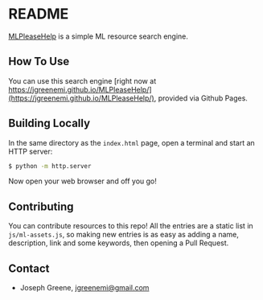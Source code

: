 # README #

[MLPleaseHelp](https://jgreenemi.github.io/MLPleaseHelp/) is a simple ML resource search engine.

## How To Use ##

You can use this search engine [right now at https://jgreenemi.github.io/MLPleaseHelp/](https://jgreenemi.github.io/MLPleaseHelp/), provided via Github Pages. 

## Building Locally ##

In the same directory as the `index.html` page, open a terminal and start an HTTP server:

```bash
$ python -m http.server
```

Now open your web browser and off you go!

## Contributing ##

You can contribute resources to this repo! All the entries are a static list in `js/ml-assets.js`, so making new entries is as easy as adding a name, description, link and some keywords, then opening a Pull Request.

## Contact ##

* Joseph Greene, [jgreenemi@gmail.com](mailto:jgreenemi@gmail.com)
